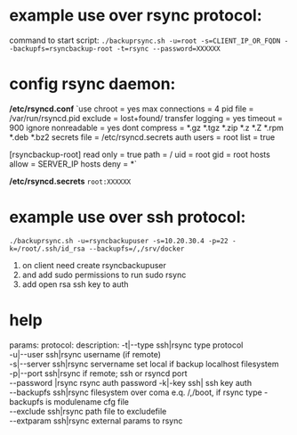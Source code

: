 # example use over rsync protocol:
command to start script:
`./backuprsync.sh -u=root -s=CLIENT_IP_OR_FQDN --backupfs=rsyncbackup-root -t=rsync --password=XXXXXX `
# config rsync daemon:
**/etc/rsyncd.conf**
`use chroot = yes
max connections = 4
pid file = /var/run/rsyncd.pid
exclude = lost+found/
transfer logging = yes
timeout = 900
ignore nonreadable = yes
dont compress   = *.gz *.tgz *.zip *.z *.Z *.rpm *.deb *.bz2
secrets file = /etc/rsyncd.secrets 
auth users = root
list = true

[rsyncbackup-root]
read only = true
path = /
uid = root
gid = root
hosts allow = SERVER_IP
hosts deny = *`

**/etc/rsyncd.secrets**
`root:XXXXXX`


# example use over ssh protocol:
`./backuprsync.sh -u=rsyncbackupuser -s=10.20.30.4 -p=22 -k=/root/.ssh/id_rsa --backupfs=/,/srv/docker`

1. on client need create rsyncbackupuser
2. and add sudo permissions to run sudo rsync
3. add open rsa ssh key to auth

# help
params:     protocol: description:
-t|--type   ssh|rsync type protocol                                            
-u|--user   ssh|rsync username (if remote)                                         
-s|--server ssh|rsync servername set local if backup localhost filesystem                                          
-p|--port   ssh|rsync if remote; ssh or rsyncd port                                            
--password     |rsync rsync auth password
-k|-key     ssh|      ssh key auth                                         
--backupfs  ssh|rsync filesystem over coma e.q. /,/boot, if rsync type - backupfs is modulename cfg file       
--exclude   ssh|rsync path file to excludefile                                         
--extparam  ssh|rsync external params to rsync
